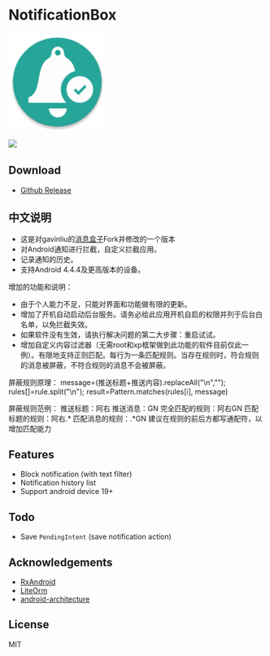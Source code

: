 # NotificationBox

![](app/src/main/res/mipmap-xxxhdpi/ic_launcher.png)

![](screenshots.png)

## Download

- [Github Release](hhttps://github.com/tumuyan/NotificationBox/releases)

## 中文说明
* 这是对gavinliu的[消息盒子](https://github.com/gavinliu/NotificationBox)Fork并修改的一个版本
* 对Android通知进行拦截，自定义拦截应用。
* 记录通知的历史。
* 支持Android 4.4.4及更高版本的设备。


增加的功能和说明：
* 由于个人能力不足，只能对界面和功能做有限的更新。
* 增加了开机自动启动后台服务。请务必给此应用开机自启的权限并列于后台白名单，以免拦截失效。
* 如果软件没有生效，请执行解决问题的第二大步骤：重启试试。
* 增加自定义内容过滤器（无需root和xp框架做到此功能的软件目前仅此一例）。有限地支持正则匹配。每行为一条匹配规则。当存在规则时，符合规则的消息被屏蔽，不符合规则的消息不会被屏蔽。

屏蔽规则原理：
     message=(推送标题+推送内容).replaceAll("\n",""); 
     rules[]=rule.split("\n");
     result=Pattern.matches(rules[i], message)

屏蔽规则范例：
     推送标题：阿右  推送消息：GN
     完全匹配的规则：阿右GN
     匹配标题的规则：阿右.*
     匹配消息的规则：.*GN
     建议在规则的前后方都写通配符，以增加匹配能力

## Features

* Block notification (with text filter)
* Notification history list
* Support android device 19+

## Todo

* Save ``PendingIntent`` (save notification action)

## Acknowledgements

- [RxAndroid](https://github.com/ReactiveX/RxAndroid)
- [LiteOrm](https://github.com/litesuits/android-lite-orm)
- [android-architecture](https://github.com/googlesamples/android-architecture)

## License

MIT
